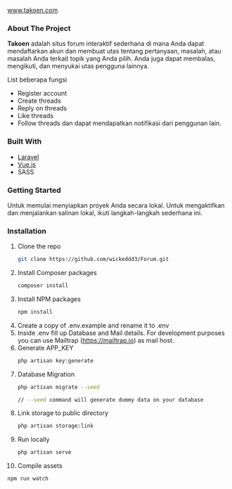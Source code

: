 <!-- WEBSITE NAME -->
www.takoen.com

<!-- ABOUT THE PROJECT -->
### About The Project

**Takoen** adalah situs forum interaktif sederhana di mana Anda dapat mendaftarkan akun dan membuat utas tentang pertanyaan, masalah, atau masalah Anda terkait topik yang Anda pilih. Anda juga dapat membalas, mengikuti, dan menyukai utas pengguna lainnya.

List beberapa fungsi
* Register account
* Create threads
* Reply on threads
* Like threads
* Follow threads dan dapat mendapatkan notifikasi dari penggunan lain.

### Built With

* [Laravel](https://laravel.com)
* [Vue.js](https://vuejs.org)
* SASS
<!-- * [Vue2Editor](https://www.vue2editor.com/) -->

<!-- GETTING STARTED -->
### Getting Started
Untuk memulai menyiapkan proyek Anda secara lokal. Untuk mengaktifkan dan menjalankan salinan lokal, ikuti langkah-langkah sederhana ini.



### Installation

1. Clone the repo
   ```sh
   git clone https://github.com/wickeddd3/Forum.git
   ```
2. Install Composer packages
   ```sh
   composer install
   ```
3. Install NPM packages
   ```sh
   npm install
   ```
4. Create a copy of .env.example and rename it to .env
5. Inside .env fill up Database and Mail details.
   For development purposes you can use Mailtrap (https://mailtrap.io)
   as mail host.
6. Generate APP_KEY
   ```sh
   php artisan key:generate
   ```
7. Database Migration
   ```sh
   php artisan migrate --seed

   // --seed command will generate dummy data on your database
   ```
8. Link storage to public directory
   ```sh
   php artisan storage:link
   ```
9. Run locally
   ```sh
   php artisan serve
   ```
10. Compile assets
   ```sh
   npm run watch
   ```
